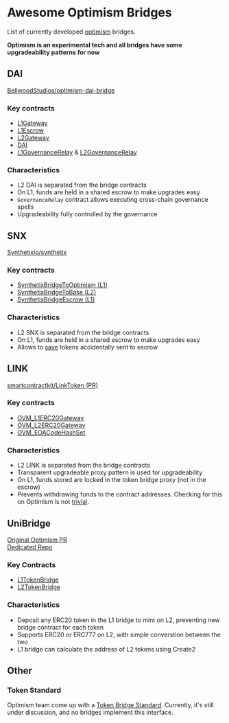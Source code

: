# Awesome Optimism Bridges

List of currently developed [optimism](https://optimism.io/) bridges.

**Optimism is an experimental tech and all bridges have some upgradeability patterns for now**

## DAI

[BellwoodStudios/optimism-dai-bridge](https://github.com/BellwoodStudios/optimism-dai-bridge)

### Key contracts

- [L1Gateway](https://github.com/BellwoodStudios/optimism-dai-bridge/blob/master/contracts/l1/L1Gateway.sol)
- [L1Escrow](https://github.com/BellwoodStudios/optimism-dai-bridge/blob/master/contracts/l1/L1Escrow.sol)
- [L2Gateway](https://github.com/BellwoodStudios/optimism-dai-bridge/blob/master/contracts/l2/L2Gateway.sol)
- [DAI](https://github.com/BellwoodStudios/optimism-dai-bridge/blob/master/contracts/l2/dai.sol)
- [L1GovernanceRelay](https://github.com/BellwoodStudios/optimism-dai-bridge/blob/master/contracts/l1/L1GovernanceRelay.sol) & [L2GovernanceRelay](https://github.com/BellwoodStudios/optimism-dai-bridge/blob/master/contracts/l2/L2GovernanceRelay.sol)

### Characteristics

- L2 DAI is separated from the bridge contracts
- On L1, funds are held in a shared escrow to make upgrades easy
- `GovernanceRelay` contract allows executing cross-chain governance spells
- Upgradeability fully controlled by the governance

## SNX

[Synthetixio/synthetix](https://github.com/Synthetixio/synthetix)

### Key contracts

- [SynthetixBridgeToOptimism (L1)](https://github.com/Synthetixio/synthetix/blob/develop/contracts/SynthetixBridgeToOptimism.sol)
- [SynthetixBridgeToBase (L2)](https://github.com/Synthetixio/synthetix/blob/develop/contracts/SynthetixBridgeToBase.sol)
- [SynthetixBridgeEscrow (L1)](https://github.com/Synthetixio/synthetix/blob/develop/contracts/SynthetixBridgeEscrow.sol)

### Characteristics

- L2 SNX is separated from the bridge contracts
- On L1, funds are held in a shared escrow to make upgrades easy
- Allows to [save](https://github.com/Synthetixio/synthetix/blob/develop/contracts/SynthetixBridgeToOptimism.sol#L98) tokens accidentally sent to escrow

## LINK

[smartcontractkit/LinkToken (PR)](https://github.com/smartcontractkit/LinkToken/pull/34/files)

### Key contracts

- [OVM_L1ERC20Gateway](https://github.com/smartcontractkit/LinkToken/pull/34/files#diff-dcbad446399bf9579b7db01cea75c9a48492fe2710f2ea3f7142368d1a397d2c)
- [OVM_L2ERC20Gateway](https://github.com/smartcontractkit/LinkToken/pull/34/files#diff-682db6e60f64f496e1d1b863d63921da1169eb7b5d32a6905da970597c579c1e)
- [OVM_EOACodeHashSet](https://github.com/smartcontractkit/LinkToken/pull/34/files#diff-72ee222f1be88e0683186a97543368a28d53f1fb8cf6943ee1f779c9f6090ec8)

### Characteristics

- L2 LINK is separated from the bridge contracts
- Transparent upgradeable proxy pattern is used for upgradeability
- On L1, funds stored are locked in the token bridge proxy (not in the escrow)
- Prevents withdrawing funds to the contract addresses. Checking for this on Optimism is not [trivial](https://github.com/smartcontractkit/LinkToken/pull/34/files#diff-72ee222f1be88e0683186a97543368a28d53f1fb8cf6943ee1f779c9f6090ec8).

## UniBridge

[Original Optimism PR](https://github.com/ethereum-optimism/contracts/pull/257)  
[Dedicated Repo](https://github.com/dmihal/unibridge)

### Key Contracts

- [L1TokenBridge](https://github.com/dmihal/unibridge/blob/master/contracts/l1/L1TokenBridge.sol)
- [L2TokenBridge](https://github.com/dmihal/unibridge/blob/master/contracts/l2/L2TokenBridge.sol)

### Characteristics

- Deposit any ERC20 token in the L1 bridge to mint on L2, preventing new bridge contract for each token
- Supports ERC20 or ERC777 on L2, with simple converstion between the two
- L1 bridge can calculate the address of L2 tokens using Create2

## Other

### Token Standard

Optimism team come up with a [Token Bridge Standard](https://ethereum-magicians.org/t/outlining-a-standard-interface-for-cross-domain-erc20-transfers/6151). Currently, it's still under discussion, and no bridges implement this interface.
